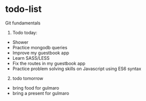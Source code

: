 # todo-list
Git fundamentals

1. Todo today:
  * Shower
  * Practice mongodb queries
  * Improve my guestbook app
  * Learn SASS/LESS
  * Fix the routes in my guestbook app
  * Practice problem solving skills on Javascript using ES6 syntax
2. todo tomorrow
  * bring food for gulmaro
  * bring a present for gulmaro
  

